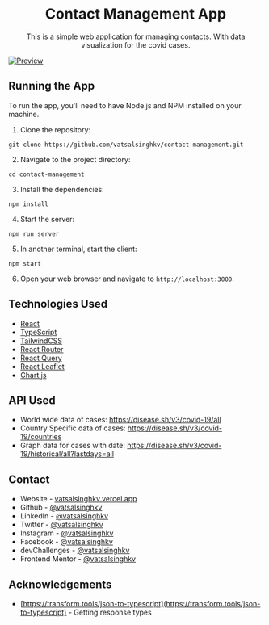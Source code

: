 <h1 align="center">
  Contact Management App
</h1>

<p align="center">
  This is a simple web application for managing contacts. With data visualization for the covid cases.
</p>

[![Preview](https://github.com/vatsalsinghkv/contact-management/assets/68834718/e41e8391-b825-4d89-8237-37d2bc96a75a)](https://contact-management-kv.vercel.app/)

## Running the App

To run the app, you'll need to have Node.js and NPM installed on your machine.

1. Clone the repository:

```
git clone https://github.com/vatsalsinghkv/contact-management.git
```

2. Navigate to the project directory:

```
cd contact-management
```

3. Install the dependencies:

```
npm install
```

4. Start the server:

```
npm run server
```

5. In another terminal, start the client:

```
npm start
```

6. Open your web browser and navigate to `http://localhost:3000`.

## Technologies Used

- [React](https://react.dev/)
- [TypeScript](https://www.typescriptlang.org/)
- [TailwindCSS](https://tailwindcss.com/)
- [React Router](https://reactrouter.com/en/main/)
- [React Query](https://tanstack.com/)
- [React Leaflet](https://react-leaflet.js.org/)
- [Chart.js](https://www.chartjs.org/)

## API Used

- World wide data of cases: https://disease.sh/v3/covid-19/all
- Country Specific data of cases: https://disease.sh/v3/covid-19/countries
- Graph data for cases with date: https://disease.sh/v3/covid-19/historical/all?lastdays=all

## Contact

- Website - [vatsalsinghkv.vercel.app](https://vatsalsinghkv.vercel.app)
- Github - [@vatsalsinghkv](https://github.com/vatsalsinghkv)
- LinkedIn - [@vatsalsinghkv](https://www.linkedin.com/in/vatsalsinghkv/)
- Twitter - [@vatsalsinghkv](https://www.twitter.com/vatsalsinghkv)
- Instagram - [@vatsalsinghkv](https://www.instagram.com/vatsalsinghkv)
- Facebook - [@vatsalsinghkv](https://www.facebook.com/vatsal.singh.kv)
- devChallenges - [@vatsalsinghkv](https://devchallenges.io/portfolio/vatsalsinghkv)
- Frontend Mentor - [@vatsalsinghkv](https://www.frontendmentor.io/profile/vatsalsinghkv)

## Acknowledgements

- [https://transform.tools/json-to-typescript](https://transform.tools/json-to-typescript) - Getting response types
